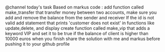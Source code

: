@channel today's task Based on markus code :
add function called make_transfer that transfer money between two accounts, make sure you add and remove the balance from the sender and receiver
If the id is not valid add statement that prints 'customer does not exist' in functions like update,delete, and display
create function called make_vip that  adds a keyword VIP and set it to be true if the balance of client is higher than 10000 euros
when you finish share the solution with me and markus before pushing it to your github profile